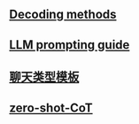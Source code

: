 ## [Decoding methods](https://huggingface.co/blog/how-to-generate)
## [LLM prompting guide](https://huggingface.co/docs/transformers/main/en/tasks/prompting)
## [聊天类型模板](https://huggingface.co/docs/transformers/main/zh/chat_templating)
## [zero-shot-CoT](https://mp.weixin.qq.com/s/LD5UL_CgDwUfPFb_lafGng)
